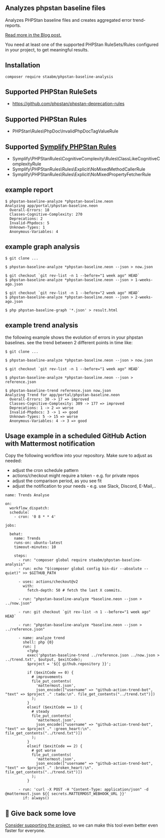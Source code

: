 Analyzes phpstan baseline files
-------------------------------

Analyzes PHPStan baseline files and creates aggregated error trend-reports.

[Read more in the Blog post.](https://staabm.github.io/2022/07/04/phpstan-baseline-analysis.html)

You need at least one of the supported PHPStan RuleSets/Rules configured in your project, to get meaningful results.

## Installation

```
composer require staabm/phpstan-baseline-analysis
```

## Supported PHPStan RuleSets
- https://github.com/phpstan/phpstan-deprecation-rules

## Supported PHPStan Rules
- PHPStan\Rules\PhpDoc\InvalidPhpDocTagValueRule

## Supported [Symplify PHPStan Rules](https://github.com/symplify/phpstan-rules)
- Symplify\PHPStanRules\CognitiveComplexity\Rules\ClassLikeCognitiveComplexityRule
- Symplify\PHPStanRules\Rules\Explicit\NoMixedMethodCallerRule
- Symplify\PHPStanRules\Rules\Explicit\NoMixedPropertyFetcherRule


## example report

```
$ phpstan-baseline-analyze *phpstan-baseline.neon
Analyzing app/portal/phpstan-baseline.neon
  Overall-Errors: 18
  Classes-Cognitive-Complexity: 270
  Deprecations: 2
  Invalid-Phpdocs: 5
  Unknown-Types: 1
  Anonymous-Variables: 4
```

## example graph analysis

```
$ git clone ...

$ phpstan-baseline-analyze *phpstan-baseline.neon --json > now.json

$ git checkout `git rev-list -n 1 --before="1 week ago" HEAD`
$ phpstan-baseline-analyze *phpstan-baseline.neon --json > 1-weeks-ago.json

$ git checkout `git rev-list -n 1 --before="2 week ago" HEAD`
$ phpstan-baseline-analyze *phpstan-baseline.neon --json > 2-weeks-ago.json

$ php phpstan-baseline-graph '*.json' > result.html
```


## example trend analysis

the following example shows the evolution of errors in your phpstan baselines.
see the trend between 2 different points in time like:

```
$ git clone ...

$ phpstan-baseline-analyze *phpstan-baseline.neon --json > now.json

$ git checkout `git rev-list -n 1 --before="1 week ago" HEAD`

$ phpstan-baseline-analyze *phpstan-baseline.neon --json > reference.json

$ phpstan-baseline-trend reference.json now.json
Analyzing Trend for app/portal/phpstan-baseline.neon
  Overall-Errors: 30 -> 17 => improved
  Classes-Cognitive-Complexity: 309 -> 177 => improved
  Deprecations: 1 -> 2 => worse
  Invalid-Phpdocs: 3 -> 1 => good
  Unknown-Types: 5 -> 15 => worse
  Anonymous-Variables: 4 -> 3 => good
```

## Usage example in a scheduled GitHub Action with Mattermost notification

Copy the following workflow into your repository. Make sure to adjust as needed:
- adjust the cron schedule pattern
- actions/checkout might require a token - e.g. for private repos
- adjust the comparison period, as you see fit
- adjust the notification to your needs - e.g. use Slack, Discord, E-Mail,..

```
name: Trends Analyse

on:
  workflow_dispatch:
  schedule:
    - cron: '0 8 * * 4'

jobs:

  behat:
    name: Trends
    runs-on: ubuntu-latest
    timeout-minutes: 10

    steps:
      - run: "composer global require staabm/phpstan-baseline-analysis"
      - run: echo "$(composer global config bin-dir --absolute --quiet)" >> $GITHUB_PATH

      - uses: actions/checkout@v2
        with:
          fetch-depth: 50 # fetch the last X commits.

      - run: "phpstan-baseline-analyze *baseline.neon --json > ../now.json"

      - run: git checkout `git rev-list -n 1 --before="1 week ago" HEAD`

      - run: "phpstan-baseline-analyze *baseline.neon --json > ../reference.json"

      - name: analyze trend
        shell: php {0}
        run: |
          <?php
          exec('phpstan-baseline-trend ../reference.json ../now.json > ../trend.txt', $output, $exitCode);
          $project = '${{ github.repository }}';

          if ($exitCode == 0) {
            # improvements
            file_put_contents(
              'mattermost.json',
              json_encode(["username" => "github-action-trend-bot", "text" => $project ." :tada:\n". file_get_contents("../trend.txt")])
            );
          }
          elseif ($exitCode == 1) {
            # steady
            file_put_contents(
              'mattermost.json',
              json_encode(["username" => "github-action-trend-bot", "text" => $project ." :green_heart:\n". file_get_contents("../trend.txt")])
            );
          }
          elseif ($exitCode == 2) {
            # got worse
            file_put_contents(
              'mattermost.json',
              json_encode(["username" => "github-action-trend-bot", "text" => $project ." :broken_heart:\n". file_get_contents("../trend.txt")])
            );
          }

      - run: 'curl -X POST -H "Content-Type: application/json" -d @mattermost.json ${{ secrets.MATTERMOST_WEBHOOK_URL }}'
        if: always()

```

## 💌 Give back some love

[Consider supporting the project](https://github.com/sponsors/staabm), so we can make this tool even better even faster for everyone.
